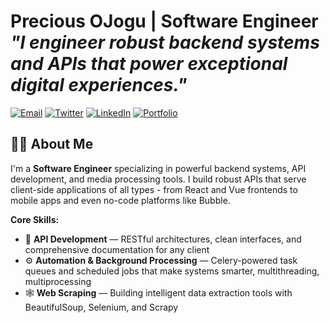 # Precious OJogu | Software Engineer  *"I engineer robust backend systems and APIs that power exceptional digital experiences."*

[![Email](https://img.shields.io/badge/Email-nkangprecious26%40gmail.com-blue?style=flat-square&logo=gmail)](mailto:nkangprecious26@gmail.com)
[![Twitter](https://img.shields.io/badge/Twitter-%40YourHandle-1DA1F2?style=flat-square&logo=twitter&logoColor=white)](https://twitter.com/yourhandle)
[![LinkedIn](https://img.shields.io/badge/LinkedIn-Precious_OJogu-0077B5?style=flat-square&logo=linkedin&logoColor=white)](https://linkedin.com/in/yourprofile)
[![Portfolio](https://img.shields.io/badge/Portfolio-Precious_OJogu-orange?style=flat-square&logo=github)](https://github.com/PreciousOJogu)

## 👨‍💻 About Me

I'm a **Software Engineer** specializing in powerful backend systems, API development, and media processing tools. I build robust APIs that serve client-side applications of all types - from React and Vue frontends to mobile apps and even no-code platforms like Bubble.

**Core Skills:**
- 🔧 **API Development** — RESTful architectures, clean interfaces, and comprehensive documentation for any client
- ⚙️ **Automation & Background Processing** — Celery-powered task queues and scheduled jobs that make systems smarter, multithreading, multiprocessing
- 🕸️ **Web Scraping** — Building intelligent data extraction tools with BeautifulSoup, Selenium, and Scrapy

